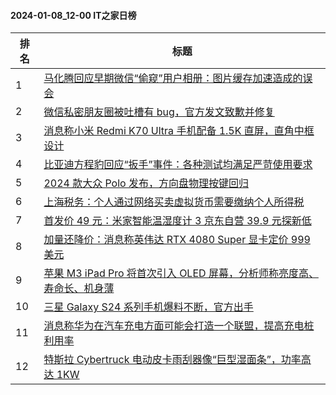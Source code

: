#### 2024-01-08_12-00  IT之家日榜

| 排名 | 标题|
| --- | ---|
| 1 | [马化腾回应早期微信“偷窥”用户相册：图片缓存加速造成的误会](https://www.ithome.com/0/743/821.htm) |
| 2 | [微信私密朋友圈被吐槽有 bug，官方发文致歉并修复](https://www.ithome.com/0/743/790.htm) |
| 3 | [消息称小米 Redmi K70 Ultra 手机配备 1.5K 直屏，直角中框设计](https://www.ithome.com/0/743/829.htm) |
| 4 | [比亚迪方程豹回应“扳手”事件：各种测试均满足严苛使用要求](https://www.ithome.com/0/743/824.htm) |
| 5 | [2024 款大众 Polo 发布，方向盘物理按键回归](https://www.ithome.com/0/743/843.htm) |
| 6 | [上海税务：个人通过网络买卖虚拟货币需要缴纳个人所得税](https://www.ithome.com/0/743/839.htm) |
| 7 | [首发价 49 元：米家智能温湿度计 3 京东自营 39.9 元探新低](https://www.ithome.com/0/743/800.htm) |
| 8 | [加量还降价：消息称英伟达 RTX 4080 Super 显卡定价 999 美元](https://www.ithome.com/0/743/796.htm) |
| 9 | [苹果 M3 iPad Pro 将首次引入 OLED 屏幕，分析师称亮度高、寿命长、机身薄](https://www.ithome.com/0/743/837.htm) |
| 10 | [三星 Galaxy S24 系列手机爆料不断，官方出手](https://www.ithome.com/0/743/804.htm) |
| 11 | [消息称华为在汽车充电方面可能会打造一个联盟，提高充电桩利用率](https://www.ithome.com/0/743/849.htm) |
| 12 | [特斯拉 Cybertruck 电动皮卡雨刮器像“巨型湿面条”，功率高达 1KW](https://www.ithome.com/0/743/823.htm) |
